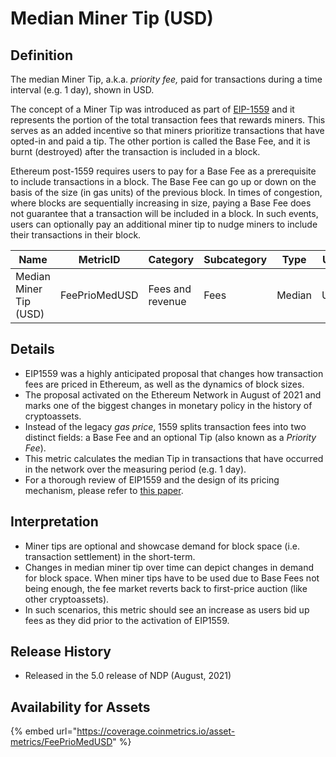 # Median Miner Tip (USD)

## Definition

The median Miner Tip, a.k.a. _priority fee,_ paid for transactions during a time interval (e.g. 1 day), shown in USD.

The concept of a Miner Tip was introduced as part of [EIP-1559](https://notes.ethereum.org/@vbuterin/eip-1559-faq) and it represents the portion of the total transaction fees that rewards miners. This serves as an added incentive so that miners prioritize transactions that have opted-in and paid a tip. The other portion is called the Base Fee, and it is burnt (destroyed) after the transaction is included in a block.

Ethereum post-1559 requires users to pay for a Base Fee as a prerequisite to include transactions in a block. The Base Fee can go up or down on the basis of the size (in gas units) of the previous block. In times of congestion, where blocks are sequentially increasing in size, paying a Base Fee does not guarantee that a transaction will be included in a block. In such events, users can optionally pay an additional miner tip to nudge miners to include their transactions in their block.

| Name                   | MetricID      | Category         | Subcategory | Type   | Unit | Interval |
| ---------------------- | ------------- | ---------------- | ----------- | ------ | ---- | -------- |
| Median Miner Tip (USD) | FeePrioMedUSD | Fees and revenue | Fees        | Median | USD  | 1 day    |

## Details

* EIP1559 was a highly anticipated proposal that changes how transaction fees are priced in Ethereum, as well as the dynamics of block sizes.
* The proposal activated on the Ethereum Network in August of 2021 and marks one of the biggest changes in monetary policy in the history of cryptoassets.
* Instead of the legacy _gas price_, 1559 splits transaction fees into two distinct fields: a Base Fee and an optional Tip (also known as a _Priority Fee_).
* This metric calculates the median Tip in transactions that have occurred in the network over the measuring period (e.g. 1 day).
* For a thorough review of EIP1559 and the design of its pricing mechanism, please refer to [this paper](https://arxiv.org/pdf/2012.00854.pdf).

## Interpretation

* Miner tips are optional and showcase demand for block space (i.e. transaction settlement) in the short-term.
* Changes in median miner tip over time can depict changes in demand for block space. When miner tips have to be used due to Base Fees not being enough, the fee market reverts back to first-price auction (like other cryptoassets).
* In such scenarios, this metric should see an increase as users bid up fees as they did prior to the activation of EIP1559.

## Release History

* Released in the 5.0 release of NDP (August, 2021)

## Availability for Assets

{% embed url="https://coverage.coinmetrics.io/asset-metrics/FeePrioMedUSD" %}
